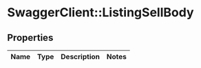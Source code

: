 # SwaggerClient::ListingSellBody

## Properties
Name | Type | Description | Notes
------------ | ------------- | ------------- | -------------


